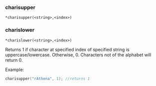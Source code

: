 ### charisupper
```
*charisupper(<string>,<index>)
```
### charislower
```
*charislower(<string>,<index>)
```

Returns 1 if character at specified index of specified string is
uppercase/lowercase. Otherwise, 0. Characters not of the alphabet will return 0.

Example:
```c
charisupper("rAthena", 1); //returns 1
```

